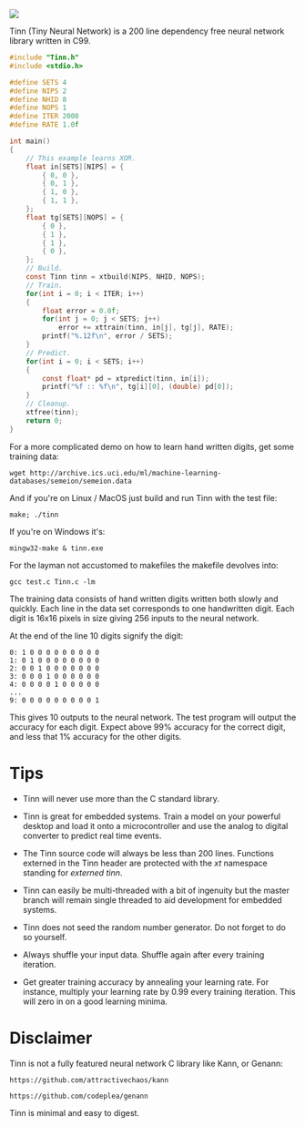![](img/logo.PNG)

Tinn (Tiny Neural Network) is a 200 line dependency free neural network library written in C99.

```c
#include "Tinn.h"
#include <stdio.h>

#define SETS 4
#define NIPS 2
#define NHID 8
#define NOPS 1
#define ITER 2000
#define RATE 1.0f

int main()
{
    // This example learns XOR.
    float in[SETS][NIPS] = {
        { 0, 0 },
        { 0, 1 },
        { 1, 0 },
        { 1, 1 },
    };
    float tg[SETS][NOPS] = {
        { 0 },
        { 1 },
        { 1 },
        { 0 },
    };
    // Build.
    const Tinn tinn = xtbuild(NIPS, NHID, NOPS);
    // Train.
    for(int i = 0; i < ITER; i++)
    {
        float error = 0.0f;
        for(int j = 0; j < SETS; j++)
            error += xttrain(tinn, in[j], tg[j], RATE);
        printf("%.12f\n", error / SETS);
    }
    // Predict.
    for(int i = 0; i < SETS; i++)
    {
        const float* pd = xtpredict(tinn, in[i]);
        printf("%f :: %f\n", tg[i][0], (double) pd[0]);
    }
    // Cleanup.
    xtfree(tinn);
    return 0;
}
```

For a more complicated demo on how to learn hand written digits, get some training data:

    wget http://archive.ics.uci.edu/ml/machine-learning-databases/semeion/semeion.data

And if you're on Linux / MacOS just build and run Tinn with the test file:

    make; ./tinn

If you're on Windows it's:

    mingw32-make & tinn.exe

For the layman not accustomed to makefiles the makefile devolves into:

    gcc test.c Tinn.c -lm

The training data consists of hand written digits written both slowly and quickly.
Each line in the data set corresponds to one handwritten digit. Each digit is 16x16 pixels in size
giving 256 inputs to the neural network.

At the end of the line 10 digits signify the digit:

    0: 1 0 0 0 0 0 0 0 0 0
    1: 0 1 0 0 0 0 0 0 0 0
    2: 0 0 1 0 0 0 0 0 0 0
    3: 0 0 0 1 0 0 0 0 0 0
    4: 0 0 0 0 1 0 0 0 0 0
    ...
    9: 0 0 0 0 0 0 0 0 0 1

This gives 10 outputs to the neural network. The test program will output the
accuracy for each digit. Expect above 99% accuracy for the correct digit, and
less that 1% accuracy for the other digits.

# Tips

* Tinn will never use more than the C standard library.

* Tinn is great for embedded systems. Train a model on your powerful desktop and load
it onto a microcontroller and use the analog to digital converter to predict real time events.

* The Tinn source code will always be less than 200 lines. Functions externed in the Tinn header
are protected with the _xt_ namespace standing for _externed tinn_.

* Tinn can easily be multi-threaded with a bit of ingenuity but the master branch will remain
single threaded to aid development for embedded systems.

* Tinn does not seed the random number generator. Do not forget to do so yourself.

* Always shuffle your input data. Shuffle again after every training iteration.

* Get greater training accuracy by annealing your learning rate. For instance, multiply
your learning rate by 0.99 every training iteration. This will zero in on a good learning minima.

# Disclaimer

Tinn is not a fully featured neural network C library like Kann, or Genann:

    https://github.com/attractivechaos/kann

    https://github.com/codeplea/genann

Tinn is minimal and easy to digest.

